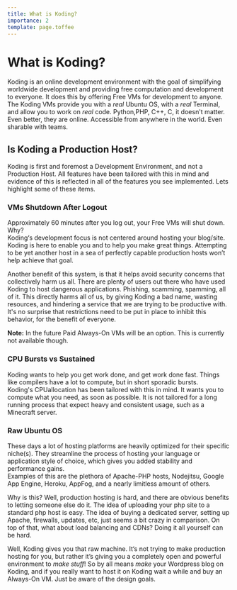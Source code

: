 ```yaml
---
title: What is Koding?
importance: 2
template: page.toffee
---
```


# What is Koding?

Koding is an online development environment with the goal of simplifying 
worldwide development and providing free computation and development 
to everyone. It does this by offering Free VMs for development to anyone. The 
Koding VMs provide you with a _real_ Ubuntu OS, with a _real_ Terminal, and 
allow you to work on _real_ code. Python,PHP, C++, C, it doesn't matter. Even 
better, they are online. Accessible from anywhere in the world. Even sharable 
with teams.

## Is Koding a Production Host?

Koding is first and foremost a Development Environment, and not a Production 
Host. All features have been tailored with this in mind and evidence of this is 
reflected in all of the features you see implemented. Lets highlight some of 
these items.

### VMs Shutdown After Logout

Approximately 60 minutes after you log out, your Free VMs will shut down. Why?  
Koding‘s development focus is not centered around hosting your blog/site.  
Koding is here to enable you and to help you make great things. Attempting to 
be yet another host in a sea of perfectly capable production hosts won’t help 
achieve that goal.

Another benefit of this system, is that it helps avoid security concerns that 
collectively harm us all. There are plenty of users out there who have used 
Koding to host dangerous applications. Phishing, scamming, spamming, all of it. 
This directly harms all of us, by giving Koding a bad name, wasting resources, 
and hindering a service that we are trying to be productive with. It's no 
surprise that restrictions need to be put in place to inhibit this behavior, 
for the benefit of everyone.

**Note:** In the future Paid Always-On VMs will be an option. This is currently 
not available though.

### CPU Bursts vs Sustained

Koding wants to help you get work done, and get work done fast. Things like 
compilers have a lot to compute, but in short sporadic bursts.  
Koding's CPUallocation has been tailored with this in mind. It wants you to 
compute what you need, as soon as possible. It is not tailored for a long 
running process that expect heavy and consistent usage, such as a 
Minecraft server.

### Raw Ubuntu OS

These days a lot of hosting platforms are heavily optimized for their specific 
niche(s). They streamline the process of hosting your language or application 
style of choice, which gives you added stability and performance gains.  
Examples of this are the plethora of Apache-PHP hosts, Nodejitsu, Google App 
Engine, Heroku, AppFog, and a nearly limitless amount of others.

Why is this? Well, production hosting is hard, and there are obvious benefits 
to letting someone else do it. The idea of uploading your php site to a 
standard php host is easy. The idea of buying a dedicated server, setting up 
Apache, firewalls, updates, etc, just seems a bit crazy in comparison. On top 
of that, what about load balancing and CDNs? Doing it all yourself can be hard.

Well, Koding gives you that raw machine. It‘s not trying to make production 
hosting for you, but rather it’s giving you a completely open and powerful 
environment to _make stuff_! So by all means _make_ your Wordpress blog on 
Koding, and if you really want to host it on Koding wait a while and buy an 
Always-On VM. Just be aware of the design goals.
